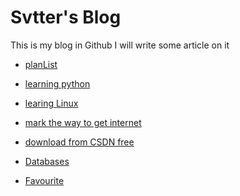 Svtter's Blog
======

  This is my blog in Github
  I will write some article on it

- [planList](planList/)

- [learning python](Python/)

- [learing Linux](Linux/)

- [mark the way to get internet](http://blog.segmentfault.com/wapeyang/1190000000489420)

- [download from CSDN free](http://www.juming.com/csdn/)

- [Databases](Databases/)

- [Favourite](favourite.md)
